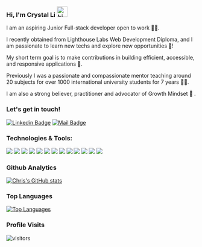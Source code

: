 
<!--
- 🔭 I’m currently working on ...
- I’m currently learning ...
- 👯 I’m looking to collaborate on ...
- 🤔 I’m looking for help with ...
- 💬 Ask me about ...
- 📫 How to reach me: ...
- 😄 Pronouns: ...
- ⚡ Fun fact: ...
-->

### Hi, I'm Crystal Li  <img src="https://user-images.githubusercontent.com/1303154/88677602-1635ba80-d120-11ea-84d8-d263ba5fc3c0.gif" width="28px" alt="hi">

I am an aspiring Junior Full-stack developer open to work 👩‍💻. 

I recently obtained from Lighthouse Labs Web Development Diploma, and I am passionate to learn new techs and explore new opportunities 🤩!

My short term goal is to make contributions in building efficient, accessible, and responsive applications 🎯.

Previously I was a passionate and compassionate mentor teaching around 20 subjects for over 1000 international university students for 7 years 👩‍🏫. 

I am also a strong believer, practitioner and advocator of Growth Mindset 🌱 .


### Let's get in touch!

[![Linkedin Badge](https://img.shields.io/badge/-Crystal_Li-0e76a8?style=flat&labelColor=0e76a8&logo=linkedin&logoColor=white)](https://www.linkedin.com/in/crystaliii/)
[![Mail Badge](https://img.shields.io/badge/-Crystal_Li-c0392b?style=flat&labelColor=c0392b&logo=gmail&logoColor=white)](mailto:smilecrystal.liyi@gmail.com)


### Technologies & Tools:

![](https://img.shields.io/badge/JavaScript-F7DF1E?style=for-the-badge&logo=javascript&logoColor=black)
![](https://img.shields.io/badge/React-20232A?style=for-the-badge&logo=react&logoColor=61DAFB)
![](https://img.shields.io/badge/Node.js-43853D?style=for-the-badge&logo=node.js&logoColor=white)
![](https://img.shields.io/badge/Express-800080?style=for-the-badge&logo=Express&logoColor=white)
![](https://img.shields.io/badge/HTML-E34F26?style=for-the-badge&logo=html5&logoColor=white)
![](https://img.shields.io/badge/CSS-43853D?style=for-the-badge&logo=css3&logoColor=white)
![](https://img.shields.io/badge/Sass-CC6699?style=for-the-badge&logo=sass&logoColor=white)
![](https://img.shields.io/badge/Material--UI-800080?style=for-the-badge&logo=material-ui&logoColor=white)
![](https://img.shields.io/badge/Ruby-CC342D?style=for-the-badge&logo=ruby&logoColor=white)
![](https://img.shields.io/badge/Rails-F7DF1E?style=for-the-badge&logo=RubyonRails&logoColor=black)
![](https://img.shields.io/badge/PostgreSQL-1572B6?style=for-the-badge&logo=postgresql&logoColor=white)
![](https://img.shields.io/badge/jQuery-43853D?style=for-the-badge&logo=jquery&logoColor=white)
![](https://img.shields.io/badge/Git-20232A?style=for-the-badge&logo=git&logoColor=white)



### Github Analytics

[![Chris's GitHub stats](https://github-readme-stats.vercel.app/api?username=smile2682&show_icons=true&theme=solarized-light)](https://github.com/anuraghazra/github-readme-stats)

### Top Languages

[![Top Languages](https://github-readme-stats.vercel.app/api/top-langs/?username=smile2682&theme=solarized-light)](https://github.com/anuraghazra/github-readme-stats)

### Profile Visits

![visitors](https://visitor-badge.glitch.me/badge?page_id=smile2682.smile2682)

